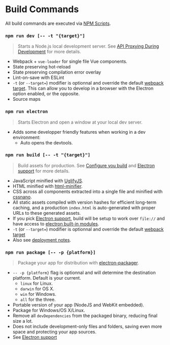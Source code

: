 # Build Commands

All build commands are executed via [NPM Scripts](https://docs.npmjs.com/misc/scripts).

### `npm run dev [-- -t "{target}"]`

> Starts a Node.js local development server. See [API Proxying During Development](proxy.md) for more details.

- Webpack + `vue-loader` for single file Vue components.
- State preserving hot-reload
- State preserving compilation error overlay
- Lint-on-save with ESLint
- `-t` (or `--target=`) modifier is optionnal and override the default [webpack target](https://webpack.github.io/docs/configuration.html#target). This can allow you to develop in a browser with the Electron option enabled, or the opposite.
- Source maps

### `npm run electron`

> Starts Electron and open a window at your local dev server.

- Adds some developper friendly features when working in a dev environment:
  - Auto opens the devtools.

### `npm run build [-- -t "{target}"]`

> Build assets for production. See [Configure you build](build-config.md) and [Electron support](electron.md) for more details.

- JavaScript minified with [UglifyJS](https://github.com/mishoo/UglifyJS2).
- HTML minified with [html-minifier](https://github.com/kangax/html-minifier).
- CSS across all components extracted into a single file and minified with [cssnano](https://github.com/ben-eb/cssnano).
- All static assets compiled with version hashes for efficient long-term caching, and a production `index.html` is auto-generated with proper URLs to these generated assets.
- If you pick [Electron support](electron.md), build will be setup to work over `file://` and have access to [electron built-in modules](https://github.com/webpack/webpack/blob/3d5dc1a7bf8c7e44acb89d3f0c4b357df6a0ac0a/lib/WebpackOptionsApply.js#L122).
- `-t` (or `--target=`) modifier is optionnal and override the default [webpack target](https://webpack.github.io/docs/configuration.html#target)
- Also see [deployment notes](build-config.md).

### `npm run package [-- -p {platform}]`

> Package your app for distribution with [electron-packager](https://github.com/electron-userland/electron-packager).

- `-- -p {platform}` flag is optionnal and will determine the destination platform. Default is your current.
  - `linux` for Linux.
  - `darwin` for OS X.
  - `win` for Windows.
  - `all` for the three.
- Portable version of your app (NodeJS and WebKit embedded).
- Package for Windows/OS X/Linux.
- Remove all `devDependencies` from the packaged binary, reducing final size a lot.
- Does not include development-only files and folders, saving even more space and protecting your app sources.
- See [Electron support](electron.md)
